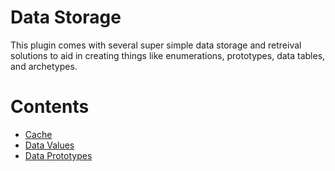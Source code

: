 # Data Storage
This plugin comes with several super simple data storage and retreival solutions to aid in creating things like enumerations, prototypes, data tables, and archetypes.
# Contents
- [Cache](Cache.md)
- [Data Values](Data%20Values.md)
- [Data Prototypes](Data%20Prototypes.md)
